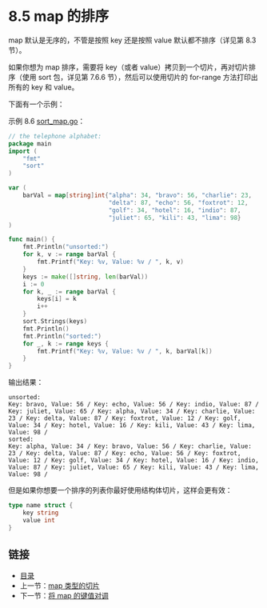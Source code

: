 # 8.5 map 的排序

map 默认是无序的，不管是按照 key 还是按照 value 默认都不排序（详见第 8.3 节）。

如果你想为 map 排序，需要将 key（或者 value）拷贝到一个切片，再对切片排序（使用 sort 包，详见第 7.6.6 节），然后可以使用切片的 for-range 方法打印出所有的 key 和 value。

下面有一个示例：

示例 8.6 [sort_map.go](examples/chapter_8/sort_map.go)：

```go
// the telephone alphabet:
package main
import (
	"fmt"
	"sort"
)

var (
	barVal = map[string]int{"alpha": 34, "bravo": 56, "charlie": 23,
							"delta": 87, "echo": 56, "foxtrot": 12,
							"golf": 34, "hotel": 16, "indio": 87,
							"juliet": 65, "kili": 43, "lima": 98}
)

func main() {
	fmt.Println("unsorted:")
	for k, v := range barVal {
		fmt.Printf("Key: %v, Value: %v / ", k, v)
	}
	keys := make([]string, len(barVal))
	i := 0
	for k, _ := range barVal {
		keys[i] = k
		i++
	}
	sort.Strings(keys)
	fmt.Println()
	fmt.Println("sorted:")
	for _, k := range keys {
		fmt.Printf("Key: %v, Value: %v / ", k, barVal[k])
	}
}
```

输出结果：

	unsorted:
	Key: bravo, Value: 56 / Key: echo, Value: 56 / Key: indio, Value: 87 / Key: juliet, Value: 65 / Key: alpha, Value: 34 / Key: charlie, Value: 23 / Key: delta, Value: 87 / Key: foxtrot, Value: 12 / Key: golf, Value: 34 / Key: hotel, Value: 16 / Key: kili, Value: 43 / Key: lima, Value: 98 /
	sorted:
	Key: alpha, Value: 34 / Key: bravo, Value: 56 / Key: charlie, Value: 23 / Key: delta, Value: 87 / Key: echo, Value: 56 / Key: foxtrot, Value: 12 / Key: golf, Value: 34 / Key: hotel, Value: 16 / Key: indio, Value: 87 / Key: juliet, Value: 65 / Key: kili, Value: 43 / Key: lima, Value: 98 /

但是如果你想要一个排序的列表你最好使用结构体切片，这样会更有效：

```go
type name struct {
	key string
	value int
}
```


<extoc></extoc>

## 链接

- [目录](directory.md)
- 上一节：[map 类型的切片](08.4.md)
- 下一节：[将 map 的键值对调](08.6.md)
